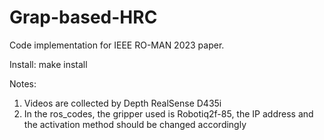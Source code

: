 # Grap-based-HRC
Code implementation for IEEE RO-MAN 2023 paper.

Install:
make install

Notes:
1. Videos are collected by Depth RealSense D435i
2. In the ros_codes, the gripper used is Robotiq2f-85, the IP address and the activation method should be changed accordingly

